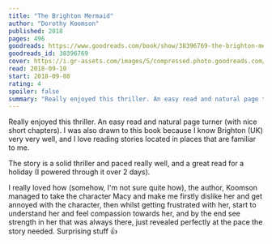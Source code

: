 ```yaml
---
title: "The Brighton Mermaid"
author: "Dorothy Koomson"
published: 2018
pages: 496
goodreads: https://www.goodreads.com/book/show/38396769-the-brighton-mermaid
goodreads_id: 38396769
cover: https://i.gr-assets.com/images/S/compressed.photo.goodreads.com/books/1534690573l/38396769._SX98_.jpg
read: 2018-09-10
start: 2018-09-08
rating: 4
spoiler: false
summary: "Really enjoyed this thriller. An easy read and natural page turner (with nice short chapters). I was also drawn to this book because I know Brighton (UK) very very well, and I love reading stories located in places that are familiar to me."
---
```


Really enjoyed this thriller. An easy read and natural page turner (with nice short chapters). I was also drawn to this book because I know Brighton (UK) very very well, and I love reading stories located in places that are familiar to me.  
  
The story is a solid thriller and paced really well, and a great read for a holiday (I powered through it over 2 days).  
  
I really loved how (somehow, I'm not sure quite how), the author, Koomson managed to take the character Macy and make me firstly dislike her and get annoyed with the character, then whilst getting frustrated with her, start to understand her and feel compassion towards her, and by the end see strength in her that was always there, just revealed perfectly at the pace the story needed. Surprising stuff 👍
